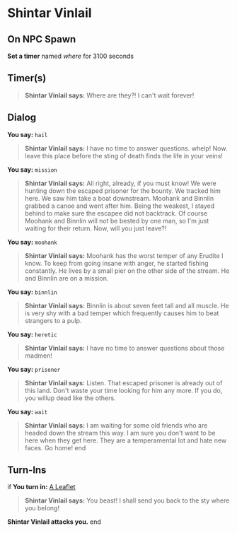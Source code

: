 # Shintar Vinlail
## On NPC Spawn

**Set a timer** named *where* for 3100 seconds
## Timer(s)

>**Shintar Vinlail says:** Where are they?! I can't wait forever!
## Dialog

**You say:** `hail`



>**Shintar Vinlail says:** I have no time to answer questions. whelp!  Now. leave this place before the sting of death finds the life in your veins!

**You say:** `mission`



>**Shintar Vinlail says:** All right, already, if you must know! We were hunting down the escaped prisoner for the bounty. We tracked him here. We saw him take a boat downstream. Moohank and Binnlin grabbed a canoe and went after him. Being the weakest, I stayed behind to make sure the escapee did not backtrack. Of course Moohank and Binnlin will not be bested by one man, so I'm just waiting for their return. Now, will you just leave?!

**You say:** `moohank`



>**Shintar Vinlail says:** Moohank has the worst temper of any Erudite I know. To keep from going insane with anger, he started fishing constantly. He lives by a small pier on the other side of the stream. He and Binnlin are on a mission.

**You say:** `binnlin`



>**Shintar Vinlail says:** Binnlin is about seven feet tall and all muscle. He is very shy with a bad temper which frequently causes him to beat strangers to a pulp.


**You say:** `heretic`



>**Shintar Vinlail says:** I have no time to answer questions about those madmen!



**You say:** `prisoner`



>**Shintar Vinlail says:** Listen. That escaped prisoner is already out of this land. Don't waste your time looking for him any more. If you do, you willup dead like the others.



**You say:** `wait`



>**Shintar Vinlail says:** I am waiting for some old friends who are headed down the stream this way. I am sure you don't want to be here when they get here. They are a temperamental lot and hate new faces. Go home!
end

## Turn-Ins





if **You turn in:** [A Leaflet](/item/18830)


>**Shintar Vinlail says:** You beast! I shall send you back to the sty where you belong!


**Shintar Vinlail attacks you.**
end







